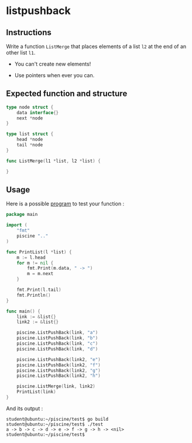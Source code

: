 # listpushback

## Instructions

Write a function `ListMerge` that places elements of a list `l2` at the end of an other list `l1`.

- You can't create new elements!

- Use pointers when ever you can.

## Expected function and structure

```go
type node struct {
	data interface{}
	next *node
}

type list struct {
	head *node
	tail *node
}

func ListMerge(l1 *list, l2 *list) {

}
```

## Usage

Here is a possible [program](TODO-LINK) to test your function :

```go
package main

import (
	"fmt"
	piscine ".."
)

func PrintList(l *list) {
	m := l.head
	for m != nil {
		fmt.Print(m.data, " -> ")
		m = m.next
	}

	fmt.Print(l.tail)
	fmt.Println()
}

func main() {
	link := &list{}
	link2 := &list{}

	piscine.ListPushBack(link, "a")
	piscine.ListPushBack(link, "b")
	piscine.ListPushBack(link, "c")
	piscine.ListPushBack(link, "d")

	piscine.ListPushBack(link2, "e")
	piscine.ListPushBack(link2, "f")
	piscine.ListPushBack(link2, "g")
	piscine.ListPushBack(link2, "h")

	piscine.ListMerge(link, link2)
	PrintList(link)
}
```

And its output :

```console
student@ubuntu:~/piscine/test$ go build
student@ubuntu:~/piscine/test$ ./test
a -> b -> c -> d -> e -> f -> g -> h -> <nil>
student@ubuntu:~/piscine/test$
```

